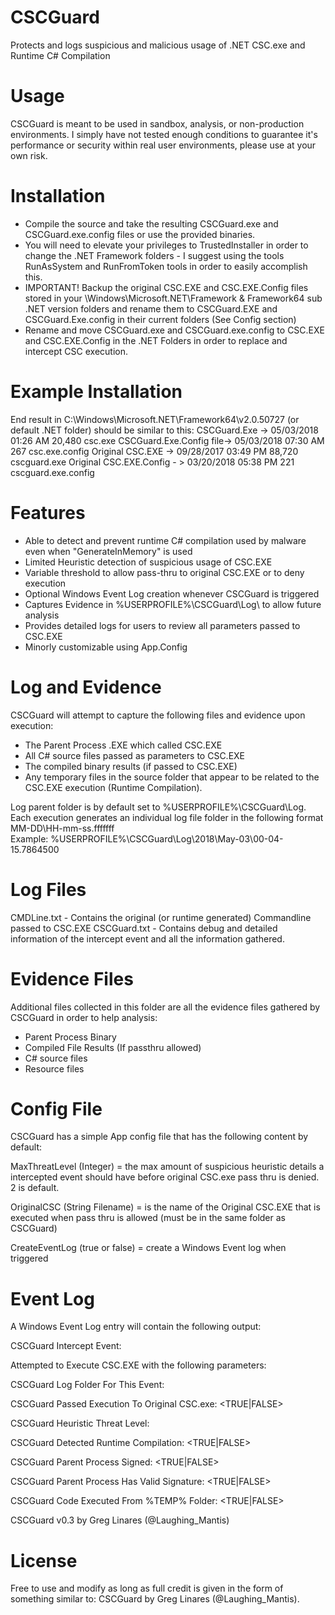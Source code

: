 # CSCGuard
Protects and logs suspicious and malicious usage of .NET CSC.exe and Runtime C# Compilation 

# Usage
CSCGuard is meant to be used in sandbox, analysis, or non-production environments.  I simply have not tested enough conditions to guarantee it's performance or security within real user environments, please use at your own risk.

# Installation
- Compile the source and take the resulting CSCGuard.exe and CSCGuard.exe.config files or use the provided binaries.
- You will need to elevate your privileges to TrustedInstaller in order to change the .NET Framework folders - I suggest using the tools RunAsSystem and RunFromToken tools in order to easily accomplish this.
- IMPORTANT! Backup the original CSC.EXE and CSC.EXE.Config files stored in your \Windows\Microsoft.NET\Framework & Framework64 sub .NET version folders and rename them to CSCGuard.EXE and CSCGuard.Exe.config in their current folders (See Config section)
- Rename and move CSCGuard.exe and CSCGuard.exe.config to CSC.EXE and CSC.EXE.Config in the .NET Folders in order to replace and intercept CSC execution.

# Example Installation 
End result in C:\Windows\Microsoft.NET\Framework64\v2.0.50727 (or default .NET folder) should be similar to this:
CSCGuard.Exe ->             05/03/2018  01:26 AM            20,480 csc.exe
CSCGuard.Exe.Config file->  05/03/2018  07:30 AM               267 csc.exe.config
Original CSC.EXE ->         09/28/2017  03:49 PM            88,720 cscguard.exe
Original CSC.EXE.Config - > 03/20/2018  05:38 PM               221 cscguard.exe.config

# Features
- Able to detect and prevent runtime C# compilation used by malware even when "GenerateInMemory" is used
- Limited Heuristic detection of suspicious usage of CSC.EXE
- Variable threshold to allow pass-thru to original CSC.EXE or to deny execution
- Optional Windows Event Log creation whenever CSCGuard is triggered
- Captures Evidence in %USERPROFILE%\CSCGuard\Log\ to allow future analysis
- Provides detailed logs for users to review all parameters passed to CSC.EXE
- Minorly customizable using App.Config 

# Log and Evidence
CSCGuard will attempt to capture the following files and evidence upon execution:
- The Parent Process .EXE which called CSC.EXE
- All C# source files passed as parameters to CSC.EXE
- The compiled binary results (if passed to CSC.EXE)
- Any temporary files in the source folder that appear to be related to the CSC.EXE execution (Runtime Compilation).

Log parent folder is by default set to %USERPROFILE%\CSCGuard\Log\.
Each execution generates an individual log file folder in the following format MM-DD\HH-mm-ss.fffffff\
Example: %USERPROFILE%\CSCGuard\Log\2018\May-03\00-04-15.7864500

# Log Files
CMDLine.txt - Contains the original (or runtime generated) Commandline passed to CSC.EXE
CSCGuard.txt - Contains debug and detailed information of the intercept event and all the information gathered.

# Evidence Files
Additional files collected in this folder are all the evidence files gathered by CSCGuard in order to help analysis:
- Parent Process Binary
- Compiled File Results (If passthru allowed)
- C# source files
- Resource files


# Config File
CSCGuard has a simple App config file that has the following content by default:
<?xml version="1.0" encoding="utf-8" ?>
<configuration>
  <appSettings>
    <add key="MaxThreatLevel" value="2"></add>
    <add key="OriginalCSC" value="CSCGuard.exe"></add>
    <add key="CreateEventLog" value="true"></add>
  </appSettings>
</configuration>

MaxThreatLevel (Integer) = the max amount of suspicious heuristic details a intercepted event should have before original CSC.exe pass thru is denied.  2 is default.

OriginalCSC (String Filename) = is the name of the Original CSC.EXE that is executed when pass thru is allowed (must be in the same folder as CSCGuard)

CreateEventLog (true or false) = create a Windows Event log when triggered 

# Event Log
A Windows Event Log entry will contain the following output:

CSCGuard Intercept Event: 

<PARENT PROCESS BINARY> Attempted to Execute CSC.EXE with the following parameters: 
<CSC COMMANDLINE>

CSCGuard Log Folder For This Event: <SPECIFIC EVENT CSCGUARD LOG FOLDER>
  
CSCGuard Passed Execution To Original CSC.exe: <TRUE|FALSE>

CSCGuard Heuristic Threat Level: <INTEGER>
  
CSCGuard Detected Runtime Compilation: <TRUE|FALSE>

CSCGuard Parent Process Signed: <TRUE|FALSE>

CSCGuard Parent Process Has Valid Signature: <TRUE|FALSE>

CSCGuard Code Executed From %TEMP% Folder: <TRUE|FALSE>

CSCGuard v0.3 by Greg Linares (@Laughing_Mantis)


# License
Free to use and modify as long as full credit is given in the form of something similar to:
CSCGuard by Greg Linares (@Laughing_Mantis).
